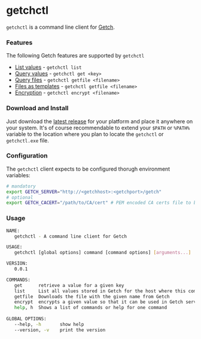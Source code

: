 getchctl
========
`getchctl` is a command line client for [Getch](https://github.com/rkrombho/getch).

### Features

The following Getch features are supported by `getchctl`
* [List values](https://github.com/rkrombho/getch/wiki/List-values) - `getchctl list`
* [Query values](https://github.com/rkrombho/getch/wiki/Query-values) - `getchctl get <key>`
* [Query files](https://github.com/rkrombho/getch/wiki/Query-files) - `getchctl getfile <filename>`
* [Files as templates](https://github.com/rkrombho/getch/wiki/Files-as-templates) - `getchctl getfile <filename>`
* [Encryption](https://github.com/rkrombho/getch/wiki/Encryption) - `getchctl encrypt <filename>`

### Download and Install
Just download the [latest release](https://github.com/rkrombho/getchctl/releases/) for your platform and place it anywhere on your system.
It's of course recommendable to extend your `$PATH` or `%PATH%` variable to the location where you plan to locate the `getchctl` or `getchctl.exe` file.

### Configuration

The `getchctl` client expects to be configured thorugh environment variables:

```bash
# mandatory
export GETCH_SERVER="http://<getchhost>:<getchport>/getch"
# optional
export GETCH_CACERT="/path/to/CA/cert" # PEM encoded CA certs file to be used when running Getch on SSL
```

### Usage
```bash
NAME:
   getchctl - A command line client for Getch

USAGE:
   getchctl [global options] command [command options] [arguments...]

VERSION:
   0.0.1

COMMANDS:
   get		retrieve a value for a given key
   list		List all values stored in Getch for the host where this command is executed from
   getfile	Downloads the file with the given name from Getch
   encrypt	encrypts a given value so that it can be used in Getch server-side configurations
   help, h	Shows a list of commands or help for one command
   
GLOBAL OPTIONS:
   --help, -h		show help
   --version, -v	print the version

```
